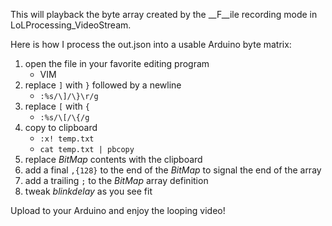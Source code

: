 This will playback the byte array created by the 
__F__ile recording mode in LoLProcessing_VideoStream.

Here is how I process the out.json into a usable Arduino byte matrix:

1. open the file in your favorite editing program
   - VIM
2. replace `]` with `}` followed by a newline
   - `:%s/\]/\}\r/g`
3. replace `[` with `{`
   - `:%s/\[/\{/g`
4. copy to clipboard
   - `:x! temp.txt`
   - `cat temp.txt | pbcopy`
5. replace _BitMap_ contents with the clipboard
6. add a final `,{128}` to the end of the _BitMap_ to signal the end of the array
7. add a trailing `;` to the _BitMap_ array definition
8. tweak _blinkdelay_ as you see fit

Upload to your Arduino and enjoy the looping video!
